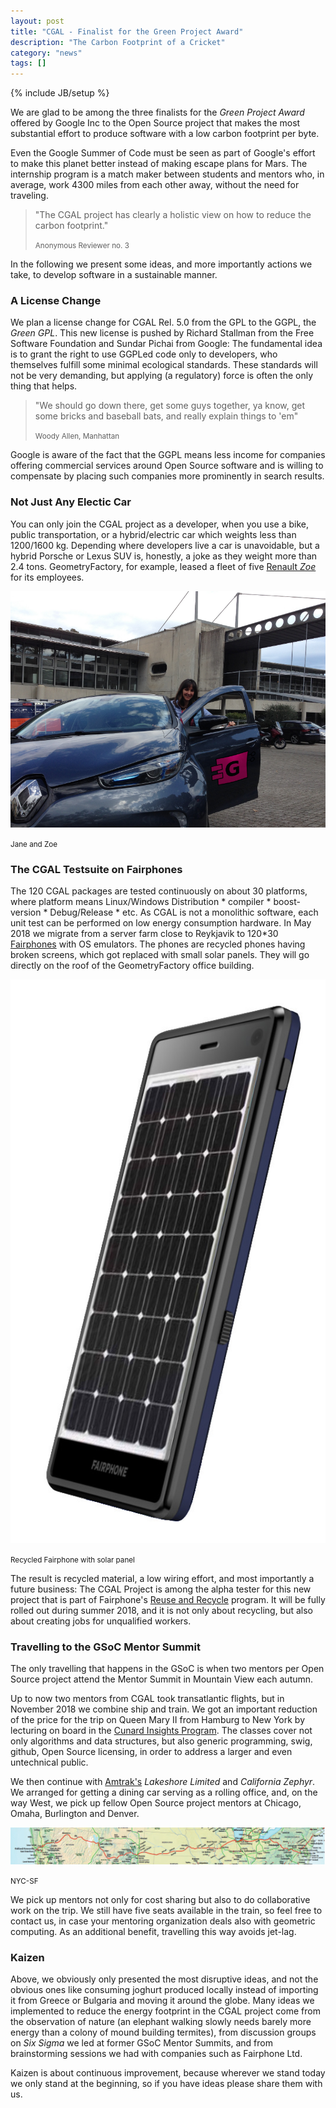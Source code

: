 ```yaml
---
layout: post
title: "CGAL - Finalist for the Green Project Award"
description: "The Carbon Footprint of a Cricket"
category: "news"
tags: []
---
```

{% include JB/setup %}



<p>We are glad to be among the three finalists for the <em>Green Project Award</em> offered
by Google Inc to the Open Source project that makes the most substantial effort
to produce software with a low carbon footprint per byte.</p>

<p>Even the Google Summer of Code must be seen as part of Google's effort to make this
planet better instead of making escape plans for Mars. The internship program
is a match maker between students and mentors who, in average, work 4300 miles
from each other away, without the need for traveling.</p>


<blockquote>
<p>"The CGAL project has clearly a holistic view on how to reduce the carbon footprint."</p>

 <p><small>Anonymous Reviewer no. 3</small></p>
</blockquote>

In the following we present some ideas, and more importantly actions we take, to
develop software in a sustainable manner.


<h3>A License Change</h3>

<p>We plan a license change for CGAL Rel. 5.0 from the GPL to the GGPL, the <em>Green GPL</em>.
This new license is pushed by Richard Stallman from the Free Software
Foundation and Sundar Pichai from Google: The fundamental idea is to
grant the right to use GGPLed code only to developers, who themselves fulfill
some minimal ecological standards. These standards will not be very demanding, but
applying (a regulatory) force is often the only thing that helps.</p>

<blockquote>
<p>"We should go down there, get some guys together, ya know, get some bricks and baseball bats, 
and really explain things to 'em"</p>
 <p><small>Woody Allen, Manhattan</small></p>
</blockquote>

<p>Google is aware of the fact that the GGPL means less income for companies
offering commercial services around Open Source software and is willing to
compensate by placing such companies more prominently in search results.</p>


<h3>Not Just Any Electic Car</h3>

<p>You can only join the CGAL project as a developer, when you use
a bike, public transportation, or a hybrid/electric car which
weights less than 1200/1600 kg. Depending where developers live
a car is unavoidable, but a hybrid Porsche or Lexus SUV
is, honestly, a joke as they weight more than 2.4 tons. GeometryFactory, for example,
leased a fleet of five <a href="https://www.renault.fr/vehicules/vehicules-electriques/zoe/versions.html">Renault <em>Zoe</em></a> for its employees.</p>

![](/images/zoe.png)
<p><small>Jane and Zoe</small></p>

<h3>The CGAL Testsuite on Fairphones</h3>

<p>The 120 CGAL packages are tested continuously on about 30 platforms, where platform
means Linux/Windows Distribution * compiler * boost-version * Debug/Release * etc.
As CGAL is not a monolithic software, each unit test can be performed
on low energy consumption hardware. In May 2018 we migrate from a server
farm close to Reykjavik to 120*30 <a href="https://www.fairphone.com/en/">Fairphones</a>
with OS emulators. The phones are recycled phones having broken screens, which got
replaced with small solar panels. They will go directly on the roof of the GeometryFactory
office building.</p>

![](/images/fairphone.jpg)
<p><small>Recycled Fairphone with solar panel</small></p>

<p>The result is recycled material, a low wiring effort, and
most importantly a future business: The CGAL Project is among the alpha tester for
this new project that is part of Fairphone's
<a href="https://www.fairphone.com/en/our-goals/recycling/">Reuse and Recycle</a>
program. It will be fully rolled out during summer 2018, and it is not only
about recycling, but also about creating jobs for unqualified workers.
</p>


<h3>Travelling to the GSoC Mentor Summit</h3>

<p>The only travelling that happens in the GSoC is when two mentors per
Open Source project attend the Mentor Summit in Mountain View each autumn.</p>

<p>Up to now two mentors from CGAL took transatlantic flights, but in November 2018
we combine ship and train. We got an important reduction
of the price for the trip on Queen Mary II from Hamburg to New York by
lecturing on board in the
<a href="https://www.cunardline.ch/en/destinations/regions/transatlantic">Cunard Insights Program</a>.
The classes cover not only algorithms and data structures, but also generic programming,
swig, github, Open Source licensing, in order to address a larger and even untechnical public.</p>

<p>We then continue with
<a href="https://www.seat61.com/UnitedStates.htm#Long%20distance%20trains%20in%20the%20east">
Amtrak's</a>  <em>Lakeshore Limited</em> and <em>California Zephyr</em>. We arranged for getting a dining car
serving as a rolling office, and, on the way West, we pick
up fellow Open Source project mentors at Chicago, Omaha, Burlington and Denver.

![](/images/amtrak.png)
<p><small>NYC-SF</small></p>

<p>We pick up mentors not only for cost sharing but also to do collaborative work on the trip.
We still have five seats available in the train, so feel free to contact us,
in case your mentoring organization deals also with geometric computing.
As an additional benefit, travelling this way avoids jet-lag.</p>

<h3>Kaizen</h3>

<p>Above, we obviously only presented the most disruptive ideas, and not
the obvious ones like consuming joghurt produced locally instead of importing
it from Greece or Bulgaria and moving it around the globe. Many ideas we implemented
to reduce the energy footprint in the CGAL project come from the observation of nature (an elephant
walking slowly needs barely more energy than a colony of mound building termites),
from discussion groups on <em>Six Sigma</em> we led at former GSoC Mentor Summits,
and from brainstorming sessions we had with companies such as Fairphone Ltd.</p>

<p>Kaizen is about continuous improvement, because wherever we stand today
we only stand at the beginning, so if you have ideas please share them with us.</p>


